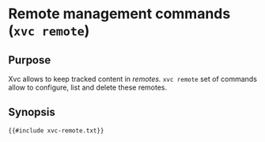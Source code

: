 # Remote management commands (`xvc remote`)

## Purpose

Xvc allows to keep tracked content in _remotes._ 
`xvc remote` set of commands allow to configure, list and delete these remotes. 
 
## Synopsis 

```text
{{#include xvc-remote.txt}}
```


